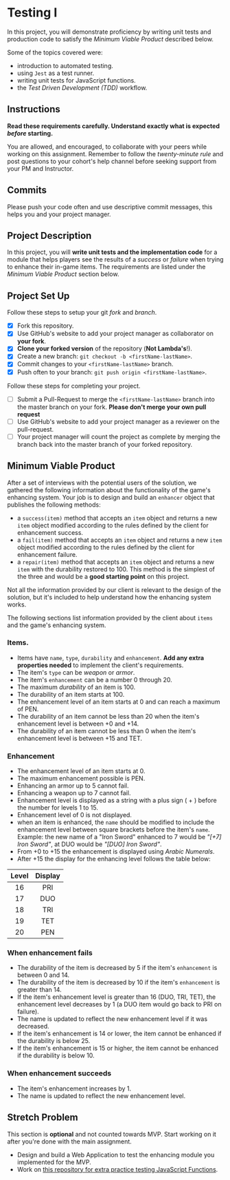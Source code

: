 # Testing I

In this project, you will demonstrate proficiency by writing unit tests and production code to satisfy the _Minimum Viable Product_ described below.

Some of the topics covered were:

- introduction to automated testing.
- using `Jest` as a test runner.
- writing unit tests for JavaScript functions.
- the _Test Driven Development (TDD)_ workflow.

## Instructions

**Read these requirements carefully. Understand exactly what is expected _before_ starting.**

You are allowed, and encouraged, to collaborate with your peers while working on this assignment. Remember to follow the _twenty-minute rule_ and post questions to your cohort's help channel before seeking support from your PM and Instructor.

## Commits

Please push your code often and use descriptive commit messages, this helps you and your project manager.

## Project Description

In this project, you will **write unit tests and the implementation code** for a module that helps players see the results of a _success_ or _failure_ when trying to enhance their in-game items. The requirements are listed under the _Minimum Viable Product_ section below.

## Project Set Up

Follow these steps to setup your git _fork_ and _branch_.

- [x] Fork this repository.
- [x] Use GitHub's website to add your project manager as collaborator on **your fork**.
- [x] **Clone your forked version** of the repository (**Not Lambda's**!).
- [x] Create a new branch: `git checkout -b <firstName-lastName>`.
- [x] Commit changes to your `<firstName-lastName>` branch.
- [x] Push often to your branch: `git push origin <firstName-lastName>`.

Follow these steps for completing your project.

- [ ] Submit a Pull-Request to merge the `<firstName-lastName>` branch into the master branch on your fork. **Please don't merge your own pull request**
- [ ] Use GitHub's website to add your project manager as a reviewer on the pull-request.
- [ ] Your project manager will count the project as complete by merging the branch back into the master branch of your forked repository.

## Minimum Viable Product

After a set of interviews with the potential users of the solution, we gathered the following information about the functionality of the game's enhancing system. Your job is to design and build an `enhancer` object that publishes the following methods:

- a `success(item)` method that accepts an `item` object and returns a new `item` object modified according to the rules defined by the client for enhancement success.
- a `fail(item)` method that accepts an `item` object and returns a new `item` object modified according to the rules defined by the client for enhancement failure.
- a `repair(item)` method that accepts an `item` object and returns a new `item` with the durability restored to 100. This method is the simplest of the three and would be a **good starting point** on this project.

Not all the information provided by our client is relevant to the design of the solution, but it's included to help understand how the enhancing system works.

The following sections list information provided by the client about `items` and the game's enhancing system.

### Items.

- Items have `name`, `type`, `durability` and `enhancement`. **Add any extra properties needed** to implement the client's requirements.
- The item's `type` can be _weapon_ or _armor_.
- The item's `enhancement` can be a number 0 through 20.
- The maximum _durability_ of an item is 100.
- The durability of an item starts at 100.
- The enhancement level of an item starts at 0 and can reach a maximum of PEN.
- The durability of an item cannot be less than 20 when the item's enhancement level is between +0 and +14.
- The durability of an item cannot be less than 0 when the item's enhancement level is between +15 and TET.

### Enhancement

- The enhancement level of an item starts at 0.
- The maximum enhancement possible is PEN.
- Enhancing an armor up to 5 cannot fail.
- Enhancing a weapon up to 7 cannot fail.
- Enhancement level is displayed as a string with a plus sign ( + ) before the number for levels 1 to 15.
- Enhancement level of 0 is not displayed.
- when an item is enhanced, the `name` should be modified to include the enhancement level between square brackets before the item's `name`. Example: the new name of a "Iron Sword" enhanced to 7 would be _"[+7] Iron Sword"_, at DUO would be _"[DUO] Iron Sword"_.
- From +0 to +15 the enhancement is displayed using _Arabic Numerals_.
- After +15 the display for the enhancing level follows the table below:

| Level | Display |
| :---: | :-----: |
|  16   |   PRI   |
|  17   |   DUO   |
|  18   |   TRI   |
|  19   |   TET   |
|  20   |   PEN   |

### When enhancement fails

- The durability of the item is decreased by 5 if the item's `enhancement` is between 0 and 14.
- The durability of the item is decreased by 10 if the item's `enhancement` is greater than 14.
- If the item's enhancement level is greater than 16 (DUO, TRI, TET), the enhancement level decreases by 1 (a DUO item would go back to PRI on failure).
- The name is updated to reflect the new enhancement level if it was decreased.
- If the item's enhancement is 14 or lower, the item cannot be enhanced if the durability is below 25.
- If the item's enhancement is 15 or higher, the item cannot be enhanced if the durability is below 10.

### When enhancement succeeds

- The item's enhancement increases by 1.
- The name is updated to reflect the new enhancement level.

## Stretch Problem

This section is **optional** and not counted towards MVP. Start working on it after you're done with the main assignment.

- Design and build a Web Application to test the enhancing module you implemented for the MVP.
- Work on [this repository for extra practice testing JavaScript Functions](https://github.com/LambdaSchool/Testing).
